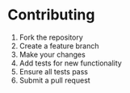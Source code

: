 # Contributing

1. Fork the repository
2. Create a feature branch
3. Make your changes
4. Add tests for new functionality
5. Ensure all tests pass
6. Submit a pull request
